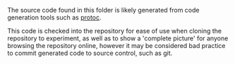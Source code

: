 The source code found in this folder is likely generated from code generation tools such as [protoc](https://github.com/protocolbuffers/protobuf).

This code is checked into the repository for ease of use when cloning the repository to experiment, as well as to show a 'complete picture' for anyone browsing the repository online, however it may be considered bad practice to commit generated code to source control, such as git.
